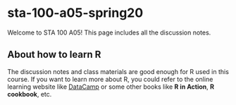 # sta-100-a05-spring20

Welcome to STA 100 A05! This page includes all the discussion notes.

## About how to learn R

The discussion notes and class materials are good enough for R used in this course. If you want to learn more about R, you could refer to the online learning website like [DataCamp](https://www.datacamp.com/) or some other books like **R in Action**, **R cookbook**, etc.
